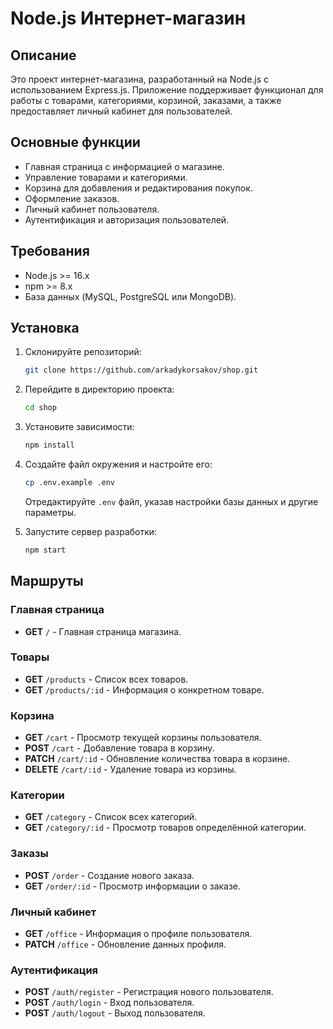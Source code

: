 # Node.js Интернет-магазин

## Описание

Это проект интернет-магазина, разработанный на Node.js с использованием Express.js. Приложение поддерживает функционал для работы с товарами, категориями, корзиной, заказами, а также предоставляет личный кабинет для пользователей.

## Основные функции

- Главная страница с информацией о магазине.
- Управление товарами и категориями.
- Корзина для добавления и редактирования покупок.
- Оформление заказов.
- Личный кабинет пользователя.
- Аутентификация и авторизация пользователей.

## Требования

- Node.js >= 16.x
- npm >= 8.x
- База данных (MySQL, PostgreSQL или MongoDB).

## Установка

1. Склонируйте репозиторий:
   ```bash
   git clone https://github.com/arkadykorsakov/shop.git
   ```

2. Перейдите в директорию проекта:
   ```bash
   cd shop
   ```

3. Установите зависимости:
   ```bash
   npm install
   ```

4. Создайте файл окружения и настройте его:
   ```bash
   cp .env.example .env
   ```
   Отредактируйте `.env` файл, указав настройки базы данных и другие параметры.

5. Запустите сервер разработки:
   ```bash
   npm start
   ```

## Маршруты

### Главная страница

- **GET** `/` - Главная страница магазина.

### Товары

- **GET** `/products` - Список всех товаров.
- **GET** `/products/:id` - Информация о конкретном товаре.

### Корзина

- **GET** `/cart` - Просмотр текущей корзины пользователя.
- **POST** `/cart` - Добавление товара в корзину.
- **PATCH** `/cart/:id` - Обновление количества товара в корзине.
- **DELETE** `/cart/:id` - Удаление товара из корзины.

### Категории

- **GET** `/category` - Список всех категорий.
- **GET** `/category/:id` - Просмотр товаров определённой категории.

### Заказы

- **POST** `/order` - Создание нового заказа.
- **GET** `/order/:id` - Просмотр информации о заказе.

### Личный кабинет

- **GET** `/office` - Информация о профиле пользователя.
- **PATCH** `/office` - Обновление данных профиля.

### Аутентификация

- **POST** `/auth/register` - Регистрация нового пользователя.
- **POST** `/auth/login` - Вход пользователя.
- **POST** `/auth/logout` - Выход пользователя.
